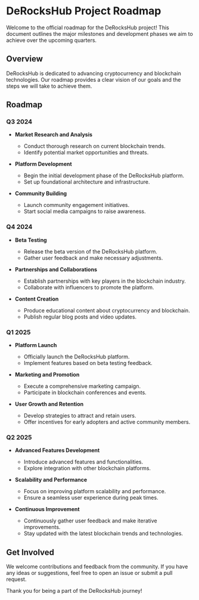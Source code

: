 # DeRocksHub Project Roadmap

Welcome to the official roadmap for the DeRocksHub project! This document outlines the major milestones and development phases we aim to achieve over the upcoming quarters.

## Overview

DeRocksHub is dedicated to advancing cryptocurrency and blockchain technologies. Our roadmap provides a clear vision of our goals and the steps we will take to achieve them.

## Roadmap

### Q3 2024
- **Market Research and Analysis**
  - Conduct thorough research on current blockchain trends.
  - Identify potential market opportunities and threats.

- **Platform Development**
  - Begin the initial development phase of the DeRocksHub platform.
  - Set up foundational architecture and infrastructure.

- **Community Building**
  - Launch community engagement initiatives.
  - Start social media campaigns to raise awareness.

### Q4 2024
- **Beta Testing**
  - Release the beta version of the DeRocksHub platform.
  - Gather user feedback and make necessary adjustments.

- **Partnerships and Collaborations**
  - Establish partnerships with key players in the blockchain industry.
  - Collaborate with influencers to promote the platform.

- **Content Creation**
  - Produce educational content about cryptocurrency and blockchain.
  - Publish regular blog posts and video updates.

### Q1 2025
- **Platform Launch**
  - Officially launch the DeRocksHub platform.
  - Implement features based on beta testing feedback.

- **Marketing and Promotion**
  - Execute a comprehensive marketing campaign.
  - Participate in blockchain conferences and events.

- **User Growth and Retention**
  - Develop strategies to attract and retain users.
  - Offer incentives for early adopters and active community members.

### Q2 2025
- **Advanced Features Development**
  - Introduce advanced features and functionalities.
  - Explore integration with other blockchain platforms.

- **Scalability and Performance**
  - Focus on improving platform scalability and performance.
  - Ensure a seamless user experience during peak times.

- **Continuous Improvement**
  - Continuously gather user feedback and make iterative improvements.
  - Stay updated with the latest blockchain trends and technologies.

## Get Involved

We welcome contributions and feedback from the community. If you have any ideas or suggestions, feel free to open an issue or submit a pull request.

Thank you for being a part of the DeRocksHub journey! 

